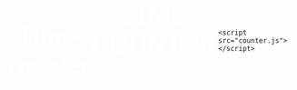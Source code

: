 # Time-counter
<!DOCTYPE html>
<html lang="en">

<head>
    <meta charset="UTF-8">
    <meta http-equiv="X-UA-Compatible" content="IE=edge">
    <meta name="viewport" content="width=device-width, initial-scale=1.0">
    <title>Time-Counter</title>
</head>
<style>
    body {
        background-image: url(123.jpg);
        background-position: center;
        background-size: cover;
        height: 95vh;
        display: flex;
        align-items: center;
        justify-content: center;
    }

    .glass {
        width: 600px;
        height: 300px;
        border-radius: 20px;
        box-shadow: 0px 0px 5px 3px rgba(255, 255, 255, 1);
    }

    h1 {
        color: #fff;
        font-size: 45px;
        font-family: cursive;
        text-align: center;
    }

    p {
        color: #fff;
        text-align: center;
        font-size: 50px;
        font-family: cursive;
    }
</style>

<body>
    <div class="glass">
        <h1>TIME COUNTER :</h1>
        <p id="demo"></p>
    </div>

    <script src="counter.js"></script>
</body>

</html>
